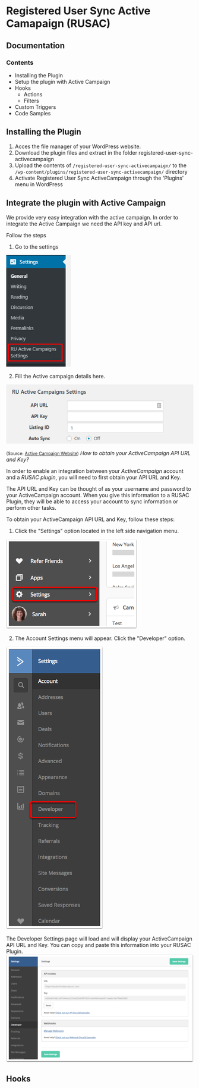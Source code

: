 # Registered User Sync Active Camapaign (RUSAC)

## Documentation

### Contents
* Installing the Plugin
* Setup the plugin with Active Campaign
* Hooks
  * Actions
  * Filters
* Custom Triggers
* Code Samples

## Installing the Plugin
1. Acces the file manager of your WordPress website. 
2. Download the plugin files and extract in the folder registered-user-sync-activecampaign
3. Upload the contents of `/registered-user-sync-activecampaign/` to the `/wp-content/plugins/registered-user-sync-activecampaign/` directory
4. Activate Registered User Sync ActiveCampaign through the 'Plugins' menu in WordPress


## Integrate the plugin with Active Campaign

We provide very easy integration with the active campaign. In order to integrate the Active Campaign we need the API key and API url.

Follow the steps
1. Go to the settings
<img src="imgs/plugin-settings.png" />

2. Fill the Active campaign details here.
<img src="imgs/Api-settings.png" />

<small>(Source: <a href="https://help.activecampaign.com/hc/en-us/articles/207317590-Getting-started-with-the-API#how-to-obtain-your-activecampaign-api-url-and-key">Active Campaign Website</a>)</small>
*How to obtain your ActiveCampaign API URL and Key?*

In order to enable an integration between your *ActiveCampaign* account and a *RUSAC plugin*, you will need to first obtain your API URL and Key.

The API URL and Key can be thought of as your username and password to your ActiveCampaign account. When you give this information to a RUSAC Plugin, they will be able to access your account to sync information or perform other tasks.

To obtain your ActiveCampaign API URL and Key, follow these steps:

1. Click the "Settings" option located in the left side navigation menu.
<img src="imgs/active-campaign-settings.png" />

2. The Account Settings menu will appear. Click the "Developer" option.
<img src="imgs/active-campaign-settings-developer.png" />

The Developer Settings page will load and will display your ActiveCampaign API URL and Key. You can copy and paste this information into your RUSAC Plugin.
<img src="imgs/api-details-active-campaign.png" />


## Hooks